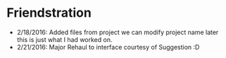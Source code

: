 # Friendstration

- 2/18/2016: Added files from project we can modify project name later this is just what I had worked on. 
- 2/21/2016: Major Rehaul to interface courtesy of Suggestion :D 

